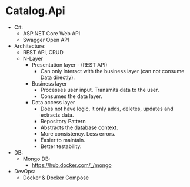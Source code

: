# Catalog.Api

- C#:
  - ASP.NET Core Web API
  - Swagger Open API
- Architecture:
  - REST API, CRUD
  - N-Layer
    - Presentation layer - (REST API)
      - Can only interact with the business layer (can not consume Data directly).
    - Business layer
      - Processes user input. Transmits data to the user.
      - Consumes the data layer.
    - Data access layer
        - Does not have logic, it only adds, deletes, updates and extracts data.
        - Repository Pattern
        - Abstracts the database context.
        - More consistency. Less errors.
        - Easier to maintain.
        - Better testability.
- DB:
  - Mongo DB:
    - https://hub.docker.com/_/mongo
- DevOps:
  - Docker & Docker Compose
